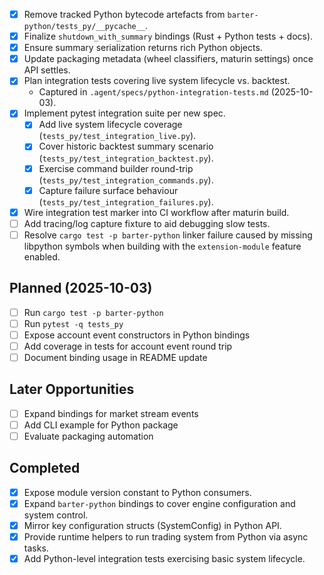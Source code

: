 - [x] Remove tracked Python bytecode artefacts from `barter-python/tests_py/__pycache__`.
- [x] Finalize `shutdown_with_summary` bindings (Rust + Python tests + docs).
- [x] Ensure summary serialization returns rich Python objects.
- [x] Update packaging metadata (wheel classifiers, maturin settings) once API settles.
- [x] Plan integration tests covering live system lifecycle vs. backtest.
  - Captured in `.agent/specs/python-integration-tests.md` (2025-10-03).
- [x] Implement pytest integration suite per new spec.
  - [x] Add live system lifecycle coverage (`tests_py/test_integration_live.py`).
  - [x] Cover historic backtest summary scenario (`tests_py/test_integration_backtest.py`).
  - [x] Exercise command builder round-trip (`tests_py/test_integration_commands.py`).
  - [x] Capture failure surface behaviour (`tests_py/test_integration_failures.py`).
- [x] Wire integration test marker into CI workflow after maturin build.
- [ ] Add tracing/log capture fixture to aid debugging slow tests.
- [ ] Resolve `cargo test -p barter-python` linker failure caused by missing libpython symbols when
      building with the `extension-module` feature enabled.

## Planned (2025-10-03)
- [ ] Run `cargo test -p barter-python`
- [ ] Run `pytest -q tests_py`
- [ ] Expose account event constructors in Python bindings
- [ ] Add coverage in tests for account event round trip
- [ ] Document binding usage in README update

## Later Opportunities
- [ ] Expand bindings for market stream events
- [ ] Add CLI example for Python package
- [ ] Evaluate packaging automation

## Completed
- [x] Expose module version constant to Python consumers.
- [x] Expand `barter-python` bindings to cover engine configuration and system control.
- [x] Mirror key configuration structs (SystemConfig) in Python API.
- [x] Provide runtime helpers to run trading system from Python via async tasks.
- [x] Add Python-level integration tests exercising basic system lifecycle.
